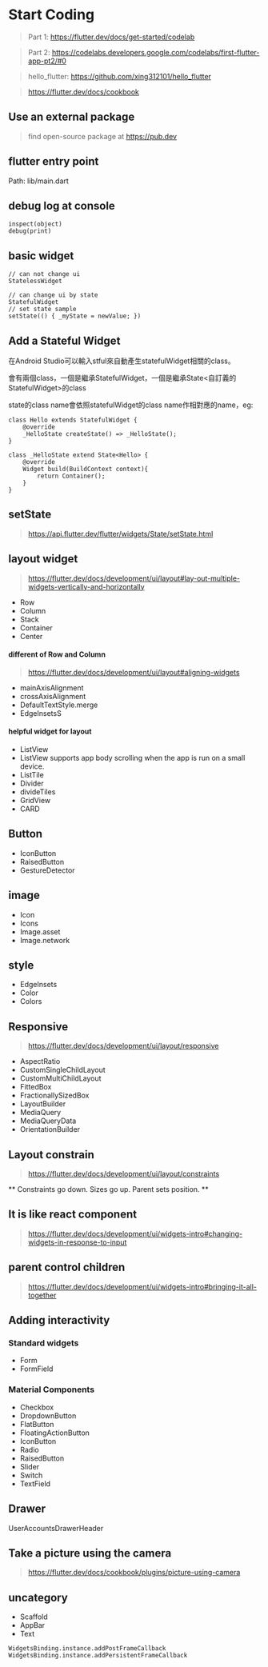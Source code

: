 # Start Coding
> Part 1: https://flutter.dev/docs/get-started/codelab

> Part 2: https://codelabs.developers.google.com/codelabs/first-flutter-app-pt2/#0

> hello_flutter: https://github.com/xing312101/hello_flutter

> https://flutter.dev/docs/cookbook

## Use an external package
> find open-source package at https://pub.dev

## flutter entry point
Path: lib/main.dart


## debug log at console
```
inspect(object)
debug(print)
```

## basic widget
```
// can not change ui
StatelessWidget

// can change ui by state
StatefulWidget
// set state sample
setState(() { _myState = newValue; })
```

## Add a Stateful Widget
在Android Studio可以輸入stful來自動產生statefulWidget相關的class。

會有兩個class，一個是繼承StatefulWidget，一個是繼承State<自訂義的StatefulWidget>的class

state的class name會依照statefulWidget的class name作相對應的name，eg:
```
class Hello extends StatefulWidget {
    @override
    _HelloState createState() => _HelloState();
}

class _HelloState extend State<Hello> {
    @override
    Widget build(BuildContext context){
        return Container();
    }
}
```


## setState
> https://api.flutter.dev/flutter/widgets/State/setState.html

## layout widget
> https://flutter.dev/docs/development/ui/layout#lay-out-multiple-widgets-vertically-and-horizontally

* Row
* Column
* Stack
* Container
* Center

####  different of Row and Column
> https://flutter.dev/docs/development/ui/layout#aligning-widgets

* mainAxisAlignment
* crossAxisAlignment
* DefaultTextStyle.merge
* EdgeInsetsS

#### helpful widget for layout
* ListView
 * ListView supports app body scrolling when the app is run on a small device.
* ListTile
* Divider
* divideTiles
* GridView
* CARD

## Button
* IconButton
* RaisedButton
* GestureDetector


## image
* Icon
* Icons
* Image.asset
* Image.network

## style
* EdgeInsets
* Color
* Colors

## Responsive
> https://flutter.dev/docs/development/ui/layout/responsive

* AspectRatio
* CustomSingleChildLayout
* CustomMultiChildLayout
* FittedBox
* FractionallySizedBox
* LayoutBuilder
* MediaQuery
* MediaQueryData
* OrientationBuilder

## Layout constrain
> https://flutter.dev/docs/development/ui/layout/constraints

** Constraints go down. Sizes go up. Parent sets position. **


## It is like react component
> https://flutter.dev/docs/development/ui/widgets-intro#changing-widgets-in-response-to-input


## parent control children
> https://flutter.dev/docs/development/ui/widgets-intro#bringing-it-all-together

## Adding interactivity
### Standard widgets
* Form
* FormField

### Material Components
* Checkbox
* DropdownButton
* FlatButton
* FloatingActionButton
* IconButton
* Radio
* RaisedButton
* Slider
* Switch
* TextField


## Drawer
UserAccountsDrawerHeader


## Take a picture using the camera
> https://flutter.dev/docs/cookbook/plugins/picture-using-camera


## uncategory
* Scaffold
* AppBar
* Text


````
WidgetsBinding.instance.addPostFrameCallback
WidgetsBinding.instance.addPersistentFrameCallback
````

